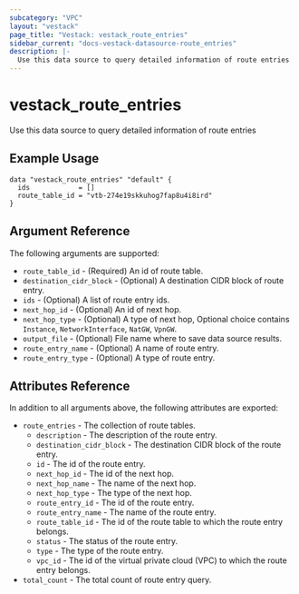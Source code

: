 ```yaml
---
subcategory: "VPC"
layout: "vestack"
page_title: "Vestack: vestack_route_entries"
sidebar_current: "docs-vestack-datasource-route_entries"
description: |-
  Use this data source to query detailed information of route entries
---
```

# vestack_route_entries
Use this data source to query detailed information of route entries
## Example Usage
```hcl
data "vestack_route_entries" "default" {
  ids            = []
  route_table_id = "vtb-274e19skkuhog7fap8u4i8ird"
}
```
## Argument Reference
The following arguments are supported:
* `route_table_id` - (Required) An id of route table.
* `destination_cidr_block` - (Optional) A destination CIDR block of route entry.
* `ids` - (Optional) A list of route entry ids.
* `next_hop_id` - (Optional) An id of next hop.
* `next_hop_type` - (Optional) A type of next hop, Optional choice contains `Instance`, `NetworkInterface`, `NatGW`, `VpnGW`.
* `output_file` - (Optional) File name where to save data source results.
* `route_entry_name` - (Optional) A name of route entry.
* `route_entry_type` - (Optional) A type of route entry.

## Attributes Reference
In addition to all arguments above, the following attributes are exported:
* `route_entries` - The collection of route tables.
    * `description` - The description of the route entry.
    * `destination_cidr_block` - The destination CIDR block of the route entry.
    * `id` - The id of the route entry.
    * `next_hop_id` - The id of the next hop.
    * `next_hop_name` - The name of the next hop.
    * `next_hop_type` - The type of the next hop.
    * `route_entry_id` - The id of the route entry.
    * `route_entry_name` - The name of the route entry.
    * `route_table_id` - The id of the route table to which the route entry belongs.
    * `status` - The status of the route entry.
    * `type` - The type of the route entry.
    * `vpc_id` - The id of the virtual private cloud (VPC) to which the route entry belongs.
* `total_count` - The total count of route entry query.


